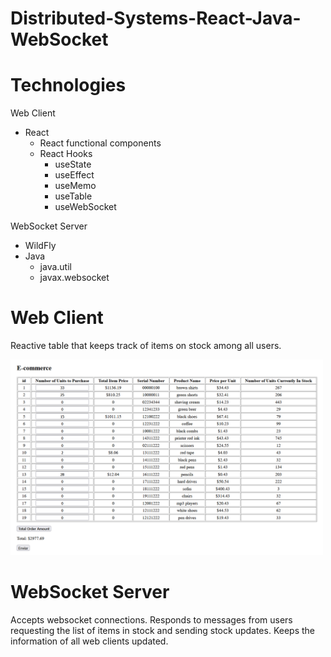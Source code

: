 # Distributed-Systems-React-Java-WebSocket

# Technologies
Web Client
* React 
    * React functional components
    * React Hooks
        * useState
        * useEffect
        * useMemo
        * useTable
        * useWebSocket
    
WebSocket Server
* WildFly
* Java
   * java.util
   * javax.websocket

# Web Client
Reactive table that keeps track of items on stock among all users.

<img src="https://github.com/grimloc-aduque/Distributed-Systems-React-Java-WebSocket/blob/main/git_images/web_client.png" style="width:500px;"/>


# WebSocket Server
Accepts websocket connections. Responds to messages from users requesting the list of items in stock and sending stock updates. Keeps the information of all web clients updated.
